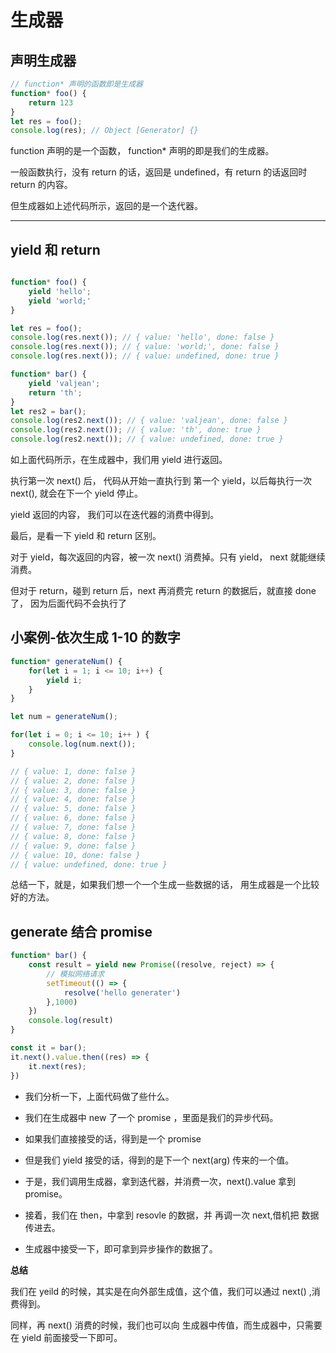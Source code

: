 # 生成器

## 声明生成器

```js
// function* 声明的函数即是生成器
function* foo() {
    return 123
}
let res = foo();
console.log(res); // Object [Generator] {}
```      

function 声明的是一个函数， function* 声明的即是我们的生成器。         

一般函数执行，没有 return 的话，返回是 undefined，有 return 的话返回时 return 的内容。         

但生成器如上述代码所示，返回的是一个迭代器。                 

---         

## yield 和 return

```js

function* foo() {
    yield 'hello';
    yield 'world;'
}

let res = foo();
console.log(res.next()); // { value: 'hello', done: false }
console.log(res.next()); // { value: 'world;', done: false }
console.log(res.next()); // { value: undefined, done: true }

function* bar() {
    yield 'valjean';
    return 'th';
}
let res2 = bar(); 
console.log(res2.next()); // { value: 'valjean', done: false }
console.log(res2.next()); // { value: 'th', done: true }
console.log(res2.next()); // { value: undefined, done: true }
```      
如上面代码所示，在生成器中，我们用 yield 进行返回。        

执行第一次 next() 后， 代码从开始一直执行到 第一个 yield，以后每执行一次 next(), 就会在下一个 yield 停止。     

yield 返回的内容， 我们可以在迭代器的消费中得到。         

最后，是看一下 yield 和 return 区别。      

对于 yield，每次返回的内容，被一次 next() 消费掉。只有 yield， next 就能继续消费。         

但对于 return，碰到 return 后，next 再消费完 return 的数据后，就直接 done 了， 因为后面代码不会执行了       


## 小案例-依次生成 1-10 的数字

```js
function* generateNum() {
    for(let i = 1; i <= 10; i++) {
        yield i;
    }
}

let num = generateNum();

for(let i = 0; i <= 10; i++ ) {
    console.log(num.next());
}

// { value: 1, done: false }
// { value: 2, done: false }
// { value: 3, done: false }
// { value: 4, done: false }
// { value: 5, done: false }
// { value: 6, done: false }
// { value: 7, done: false }
// { value: 8, done: false }
// { value: 9, done: false }
// { value: 10, done: false }
// { value: undefined, done: true }
```      

总结一下，就是，如果我们想一个一个生成一些数据的话， 用生成器是一个比较好的方法。      

## generate 结合 promise

```js
function* bar() {
    const result = yield new Promise((resolve, reject) => {
        // 模拟网络请求
        setTimeout(() => {
            resolve('hello generater')
        },1000)
    })
    console.log(result)
}

const it = bar();
it.next().value.then((res) => {
    it.next(res);
})
```       

- 我们分析一下，上面代码做了些什么。         

- 我们在生成器中 new 了一个 promise ，里面是我们的异步代码。       

- 如果我们直接接受的话，得到是一个 promise          

- 但是我们 yield 接受的话，得到的是下一个 next(arg) 传来的一个值。         

- 于是，我们调用生成器，拿到迭代器，并消费一次，next().value 拿到 promise。         

- 接着，我们在 then，中拿到 resovle 的数据，并 再调一次 next,借机把 数据传进去。       

- 生成器中接受一下，即可拿到异步操作的数据了。         

**总结**        

我们在 yeild 的时候，其实是在向外部生成值，这个值，我们可以通过 next() ,消费得到。        

同样，再 next() 消费的时候，我们也可以向 生成器中传值，而生成器中，只需要在 yield 前面接受一下即可。        









